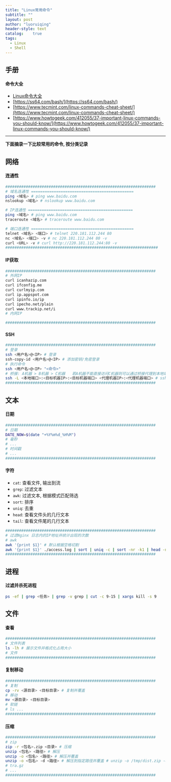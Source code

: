 ```yaml
---
title: "Linux常用命令"
subtitle: ""
layout: post
author: "luoruiqing"
header-style: text
catalog:    true
tags:
  - Linux
  - Shell
---
```



## 手册

#### 命令大全

- [Linux命令大全](https://man.linuxde.net/)
- [https://ss64.com/bash/](https://ss64.com/bash/)
- [https://www.tecmint.com/linux-commands-cheat-sheet/](https://www.tecmint.com/linux-commands-cheat-sheet/)
- [https://www.howtogeek.com/412055/37-important-linux-commands-you-should-know/](https://www.howtogeek.com/412055/37-important-linux-commands-you-should-know/)

--- 

**下面摘录一下比较常用的命令, 按分类记录**

## 网络

#### 连通性

```sh
##################################################################
# 域名连通性 =============================================
ping <域名> # ping www.baidu.com
nslookup <域名> # nslookup www.baidu.com

# IP连通性 ==============================================
ping <域名> # ping www.baidu.com
traceroute <域名> # traceroute www.baidu.com

# 端口连通性 =============================================
telnet <域名> <端口> # telnet 220.181.112.244 80
nc <域名> <端口> -v # nc 220.181.112.244 80 -v
curl <URL> -v # curl http://220.181.112.244:80 -v
###################################################################
```

#### IP获取

```sh
##################################################################
# 外网IP
curl icanhazip.com
curl ifconfig.me
curl curlmyip.com
curl ip.appspot.com
curl ipinfo.io/ip
curl ipecho.net/plain
curl www.trackip.net/i
# 内网IP

##################################################################
```
#### SSH

```sh
##################################################################
# 登录
ssh <用户名>@<IP> # 登录
ssh-copy-id <用户名>@<IP> # 添加密钥/免密登录
# 执行命令
ssh <用户名>@<IP> "<命令>" 
# 桥接: A机器 > B机器 > C机器   若A机器不能直接访问C机器则可以通过桥接代理到本地端口使用
ssh -L <本地端口>:<目标机器IP>:<目标机器端口> <代理机器IP>:<代理机器端口> # ssh -L 9999:hi-prod-19:9200 10.15.1.12:4000
##################################################################
```

## 文本

#### 日期

```sh
##################################################################
# 日期
DATE_NOW=$(date "+%Y%m%d_%H%M")
# 毫秒
# ...
# 时间戳
# ...
##################################################################
```

#### 字符

- `cat`: 查看文件, 输出到流
- `grep`: 过滤文本
- `awk`: 过滤文本, 根据模式匹配筛选
- `sort`: 排序
- `uniq`: 去重
- `head`: 查看文件头的几行文本
- `tail`: 查看文件尾的几行文本

```sh
##################################################################
# 过滤Nginx 日志内的IP地址并统计出现的次数
# awk
awk '{print $1}' # 默认根据空格切割
awk '{print $1}' ./access.log | sort | uniq -c | sort -nr -k1 | head -n 10
##################################################################
```

## 进程

#### 过滤并杀死进程

```sh
ps -ef | grep <任务> | grep -v grep | cut -c 9-15 | xargs kill -s 9
```

## 文件

#### 查看

```sh
##################################################################
# 文件列表
ls -lh # 展示文件并格式化占用大小
# 文件
##################################################################
```
#### 复制移动
```sh
##################################################################
# 复制
cp -rv <源目录> <目标目录> # 复制并覆盖
# 移动
mv <源目录> <目标目录>
# 软链
# ls ...
##################################################################
```


#### 压缩
```sh
##################################################################
# zip 
zip -r <包名>.zip <目录> # 压缩
unzip <包名> <路径> # 解压
unzip -o <包名> <路径> # 解压并覆盖
unzip -o <包名> -d <路径> # 解压到指定路径并覆盖 # unzip -o /tmp/dist.zip -d ./
# tra.gz
# ...
##################################################################
```
